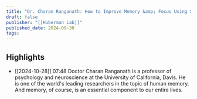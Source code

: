 ```yaml
---
title: "Dr. Charan Ranganath: How to Improve Memory &amp; Focus Using Science Protocols"
draft: false
publisher: "[[Huberman Lab]]"
published_date: 2024-09-30
tags:
---
```



## Highlights
* [[2024-10-28]] 07:48  Doctor Charan Ranganath is a professor of psychology and neuroscience at the University of California, Davis. He is one of the world's leading researchers in the topic of human memory. And memory, of course, is an essential component to our entire lives.

